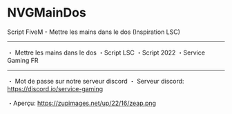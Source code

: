 # NVGMainDos
Script FiveM - Mettre les mains dans le dos (Inspiration LSC)

-------------------------------------------------------------

・ Mettre les mains dans le dos
・Script LSC
・Script 2022
・Service Gaming FR

-------------------------------------------------------------

・ Mot de passe sur notre serveur discord
・ Serveur discord:
https://discord.io/service-gaming

・Aperçu:
https://zupimages.net/up/22/16/zeap.png
